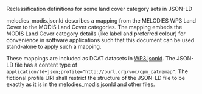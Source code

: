 Reclassification definitions for some land cover category sets in JSON-LD

melodies_modis.jsonld describes a mapping from the MELODIES WP3 Land Cover to the MODIS Land Cover categories. The mapping embeds the MODIS Land Cover category details (like label and preferred colour) for convenience in software applications such that this document can be used stand-alone to apply such a mapping. 

These mappings are included as DCAT datasets in [WP3.jsonld](https://github.com/ec-melodies/wp02-dcat/blob/master/WP3.jsonld#L64). The JSON-LD file has a content type of `application/ld+json;profile="http://purl.org/voc/cpm_catremap"`. The fictional profile URI shall restrict the structure of the JSON-LD file to be exactly as it is in the melodies_modis.jsonld and other files.
